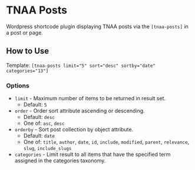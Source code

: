 # TNAA Posts
Wordpress shortcode plugin displaying TNAA posts via the `[tnaa-posts]` in a post or page.

## How to Use

Template: `[tnaa-posts limit="5" sort="desc" sortby="date" categories="13"]` 

### Options

+ `limit` - Maximum number of items to be returned in result set.
  - Default: `5`
+ `order` - Order sort attribute ascending or descending.
  - Default: `desc`
  - One of: `asc`, `desc`
+ `orderby` - Sort post collection by object attribute.
  - Default: `date`
  - One of: `title`, `author`, `date`, `id`, `include`, `modified`, `parent`, `relevance`, `slug`, `include_slugs`
+ `categories` - Limit result to all items that have the specified term assigned in the categories taxonomy.

